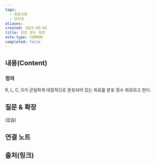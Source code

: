 ```yaml
---
tags:
  - 회로이론
  - 단자망
aliases: 
created: 2025-05-02
title: 분포 정수 회로
note-type: COMMON
completed: false
---
```


## 내용(Content)

### 정의

R, L, C, G가 균일하게 대칭적으로 분포되어 있는 회로를 분포 정수 회로라고 한다.



## 질문 & 확장

(없음)

## 연결 노트

## 출처(링크)

